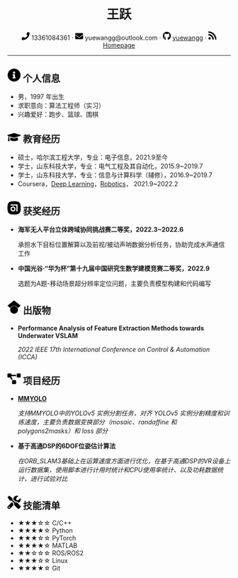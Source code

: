  <center>
     <h1>王跃</h1>
     <div>
         <span>
             <img src="assets/phone-solid.svg" width="18px">
             13361084361
         </span>
         ·
         <span>
             <img src="assets/envelope-solid.svg" width="18px">
             yuewangg@outlook.com
         </span>
         ·
         <span>
             <img src="assets/github-brands.svg" width="18px">
             <a href="https://github.com/yuewangg">yuewangg</a>
         </span>
         ·
         <span>
             <img src="assets/rss-solid.svg" width="18px">
             <a href="https://yuewangg.github.io/">Homepage</a>
         </span>
     </div>
 </center>

---

 ## <img src="assets/info-circle-solid.svg" width="30px"> 个人信息 

 - 男，1997 年出生
 - 求职意向：算法工程师（实习）
 - 兴趣爱好：跑步、篮球、围棋

## <img src="assets/graduation-cap-solid.svg" width="30px"> 教育经历

- 硕士，哈尔滨工程大学，专业：电子信息，2021.9至今
- 学士，山东科技大学，专业：电气工程及其自动化，2015.9~2019.7
- 学士，山东科技大学，专业：信息与计算科学（辅修），2016.9~2019.7
- Coursera，<a href="https://www.coursera.org/account/accomplishments/specialization/F26J4NJG5676">Deep Learning</a>，<a href="https://www.coursera.org/account/accomplishments/specialization/3D5UVVGYDH9V">Robotics</a>，  2021.9~2022.2

## <img src="assets/honor-solid.svg" width="30px"> 获奖经历

- **海军无人平台立体跨域协同挑战赛二等奖，2022.3~2022.6**

   承担水下目标位置解算以及前视/被动声呐数据分析任务，协助完成水声通信工作

- **中国光谷·“华为杯”第十九届中国研究生数学建模竞赛二等奖，2022.9**

   选题为A题-移动场景超分辨率定位问题，主要负责模型构建和代码编写

## <img src="assets/abstract-solid.svg" width="30px"> 出版物

- **Performance Analysis of Feature Extraction Methods towards Underwater VSLAM**

  *2022 IEEE 17th International Conference on Control & Automation (ICCA)*

## <img src="assets/project-diagram-solid.svg" width="30px"> 项目经历

- **[MMYOLO](https://github.com/yuewangg/mmyolo/tree/dev)**

  *支持MMYOLO中的YOLOv5 实例分割任务，对齐 YOLOv5 实例分割精度和训练速度，主要负责数据变换部分（mosaic、randaffine 和 polygons2masks）和 loss 部分*

- **基于高通DSP的6DOF位姿估计算法**

  *在ORB_SLAM3基础上在运算速度方面进行优化，在基于高通DSP的VR设备上运行数据集，使用脚本进行计用时统计和CPU使用率统计、以及功耗数据统计，进行试验对比*

## <img src="assets/tools-solid.svg" width="30px"> 技能清单

- ★★★☆☆ C/C++
- ★★★★☆ Python
- ★★★☆☆ PyTorch
- ★★★★☆ MATLAB
- ★★☆☆☆ ROS/ROS2
- ★★★☆☆ Linux
- ★★★★☆ Git